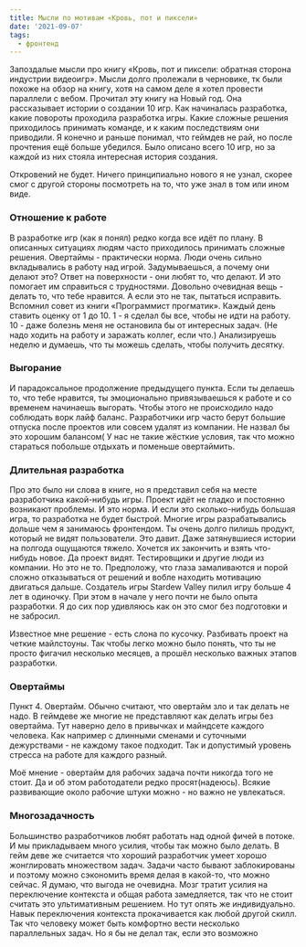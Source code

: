 ```yaml
---
title: Мысли по мотивам «Кровь, пот и пиксели»
date: '2021-09-07'
tags:
  - фронтенд
---
```

Запоздалые мысли про книгу «Кровь, пот и пиксели: обратная сторона индустрии видеоигр». Мысли долго пролежали в черновике, тк были похоже на обзор на книгу, хотя на самом деле я хотел провести параллели с вебом.
Прочитал эту книгу на Новый год. Она рассказывает истории о создании 10 игр. Как начиналась разработка, какие повороты проходила разработка игры. Какие сложные решения приходилось принимать команде, и к каким последствиям они приводили. Я конечно и раньше понимал, что геймдев не рай, но после прочтения ещё больше убедился. Было описано всего 10 игр, но за каждой из них стояла интересная история создания.

Откровений не будет. Ничего принципиально нового я не узнал, скорее смог с другой стороны посмотреть на то, что уже знал в том или ином виде.

### Отношение к работе 
В разработке игр (как я понял) редко когда все идёт по плану. В описанных ситуациях людям часто приходилось принимать сложные решения. Овертаймы - практически норма. Люди очень сильно вкладывались в работу над игрой. Задумываешься, а почему они делают это? Ответ на поверхности - они любят то, что делают. И это помогает им справиться с трудностями. Довольно очевидная вещь - делать то, что тебе нравится. А если это не так, пытаться исправить. Вспомнил совет из книги «Программист прогматик». Каждый день ставить оценку от 1 до 10. 1 - я сделал бы все, чтобы не идти на работу. 10 - даже болезнь меня не остановила бы от интересных задач. (Не надо ходить на работу и заражать коллег, если что.) Анализируешь неделю и думаешь, что ты можешь сделать, чтобы получить десятку. 

### Выгорание
И парадоксальное продолжение предыдущего пункта. Если ты делаешь то, что тебе нравится, ты эмоционально привязываешься к работе и со временем начинаешь выгорать. Чтобы этого не происходило надо соблюдать ворк лайф баланс. Разработчики игр часто берут большие отпуска после проектов или совсем удалят из компании. Не назвал бы это хорошим балансом( У нас не такие жёсткие условия, так что можно стараться побольше отдыхать и поменьше овертаймить.

### Длительная разработка
Про это было ни слова в книге, но я представил себя на месте разработчика какой-нибудь игры. Проект идёт не гладко и постоянно возникают проблемы. И это норма. И если это сколько-нибудь большая игра, то разработка не будет быстрой. Многие игры разрабатывались дольше чем я занимаюсь фронтендом. Ты очень долго пилишь продукт, который не видят пользователи. Это давит. Даже затянувшиеся истории на полгода ощущаются тяжело. Хочется их закончить и взять что-нибудь новое. Да проект видят. Тестировщики и другие люди из компании. Но это не то. Предположу, что глаза замаливаются и порой сложно отказываться от решений и вобле находить мотивацию двигаться дальше. Создатель игры Stardew Valley пилил игру больше 4 лет в одиночку. При этом в начале у него почти не было опыта разработки. Я до сих пор удивляюсь как он это смог без подготовки и не забросил.

Известное мне решение - есть слона по кусочку. Разбивать проект на четкие майлстоуны. Так чтобы легко можно было понять, что ты не просто фигачил несколько месяцев, а прошёл несколько важных этапов разработки.

### Овертаймы
Пункт 4. Овертайм. Обычно считают, что овертайм зло и так делать не надо. В геймдеве же многие не представляют как делать игры без овертайма. Тут наверно дело в привычках и майндсете каждого человека. Как например  с длинными сменами и суточными дежурствами - не каждому такое подходит. Так и допустимый уровень стресса на работе для каждого разный.

Моё мнение - овертайм для рабочих задача почти никогда того не стоит. Да и об этом работодатели редко просят(надеюсь). Всякие развивающие около рабочие штуки можно - но важно не увлекаться.

### Многозадачность
Большинство разработчиков любят работать над одной фичей в потоке. И мы прикладываем много усилия, чтобы так можно было делать. В гейм деве же считается что хороший разработчик умеет хорошо жонглировать множеством задач. Задачи часто бывают заблокированы и поэтому можно сэкономить время делая в какой-то, что можно сейчас. Я думаю, что выгода не очевидна. Мозг тратит усилия на переключение контекста и общая работа замедляется, так что не стоит считать это ультимативным решением. Но тут опять же индивидуально. Навык переключения контекста прокачивается как любой другой скилл.  Так что человеку может быть комфортно вести несколько параллельных задач. Но я бы не делал так, если это возможно

